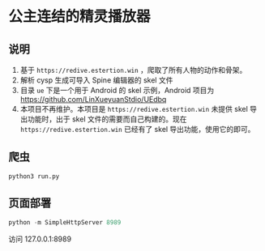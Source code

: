 # 公主连结的精灵播放器

## 说明

1. 基于 `https://redive.estertion.win` ，爬取了所有人物的动作和骨架。
2. 解析 cysp 生成可导入 Spine 编辑器的 skel 文件
3. 目录 `ue` 下是一个用于 Android 的 skel 示例，Android 项目为 https://github.com/LinXueyuanStdio/UEdbq
4. 本项目不再维护。本项目是 `https://redive.estertion.win` 未提供 skel 导出功能时，出于 skel 文件的需要而自己构建的。现在 `https://redive.estertion.win` 已经有了 skel 导出功能，使用它的即可。

## 爬虫

```python3
python3 run.py
```

## 页面部署

```python
python -m SimpleHttpServer 8989
```

访问 127.0.0.1:8989
